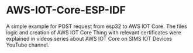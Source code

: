 # AWS-IOT-Core-ESP-IDF

A simple example for POST request from esp32 to AWS IOT Core.
The files logic and creation of AWS IOT Core Thing with relevant certificates
were explained in videos series about AWS IOT Core on SIMS IOT Devices YouTube channel.

